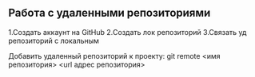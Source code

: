 ## **Работа с удаленными репозиториями**

1.Создать аккаунт на GitHub
2.Создать лок репозиторий
3.Связать уд репозиторий с локальным

Добавить удаленный репозиторий к проекту:
git remote <имя репозитория> <url адрес репозитория>
